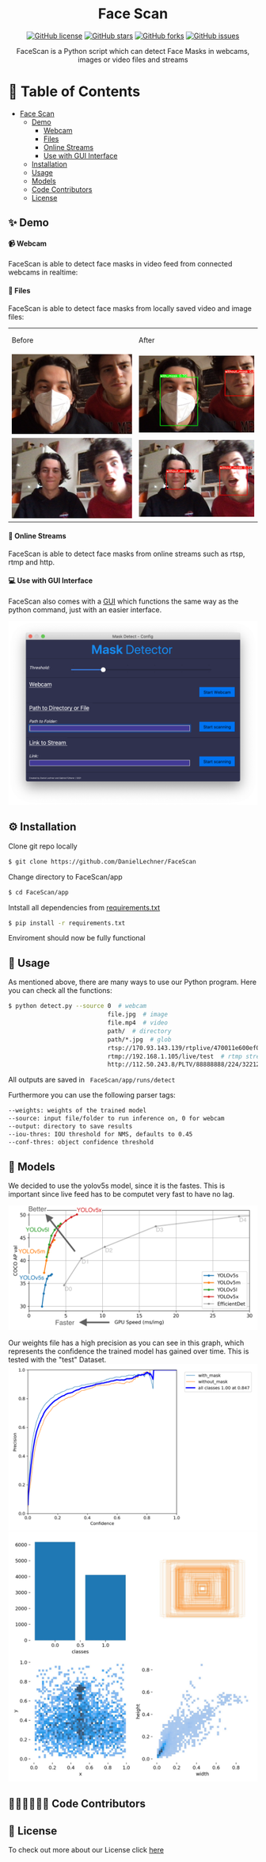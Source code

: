 <h1 align="center">Face Scan</h1>
<p align="center">
  <a href="https://github.com/DanielLechner/FaceScan/blob/main/LICENSE"><img alt="GitHub license" src="https://img.shields.io/github/license/DanielLechner/FaceScan"></a>
  <a href="https://github.com/DanielLechner/FaceScan/stargazers"><img alt="GitHub stars" src="https://img.shields.io/github/stars/DanielLechner/FaceScan"></a>
  <a href="https://github.com/DanielLechner/FaceScan/network"><img alt="GitHub forks" src="https://img.shields.io/github/forks/DanielLechner/FaceScan"></a>
  <a href="https://github.com/DanielLechner/FaceScan/issues"><img alt="GitHub issues" src="https://img.shields.io/github/issues/DanielLechner/FaceScan"></a>
</p>
<p align="center">
FaceScan is a Python script which can detect Face Masks in webcams, images or video files and streams
</p>

📖 Table of Contents
=================

* [Face Scan](#face-scan)
  * [Demo](#-demo)
    * [Webcam](#-webcam)
    * [Files](#-files)
    * [Online Streams](#-online-streams)
    * [Use with GUI Interface](#-use-with-gui-interface)
  * [Installation](#️-installation)
  * [Usage](#-usage)
  * [Models](#-models)
  * [Code Contributors](#-code-contributors)
  * [License](#-license)


## ✨ Demo
#### 📹 Webcam
FaceScan is able to detect face masks in video feed from connected webcams in realtime:


#### 📁 Files
FaceScan is able to detect face masks from locally saved video and image files:

<table style="width:100%">
    <tr>
      <td><p>Before</p></td>
      <td><p>After</p></td>
    </tr>
    <tr>
        <td><img src="https://github.com/DanielLechner/FaceScan/blob/main/readme/before_images/7.jpg"></td>
        <td><img src="https://github.com/DanielLechner/FaceScan/blob/main/readme/after_images/7.jpg"></td>
    </tr>
  <tr>
        <td><img src="https://github.com/DanielLechner/FaceScan/blob/main/readme/before_images/12.jpg"></td>
        <td><img src="https://github.com/DanielLechner/FaceScan/blob/main/readme/after_images/12.jpg"></td>
    </tr>
</table>

#### 📲 Online Streams
FaceScan is able to detect face masks from online streams such as rtsp, rtmp and http.

#### 💻 Use with GUI Interface
FaceScan also comes with a <a href="https://github.com/DanielLechner/FaceScan/blob/main/app/layout.py">GUI</a> which functions the same way as the python command, just with an easier interface.

<img src="https://github.com/DanielLechner/FaceScan/blob/main/readme/interface.png">

## ⚙️ Installation

Clone git repo locally
```bash
$ git clone https://github.com/DanielLechner/FaceScan
```

Change directory to FaceScan/app
```bash
$ cd FaceScan/app
```

Intstall all dependencies from [requirements.txt](https://github.com/DanielLechner/FaceScan/blob/main/app/requirements.txt)
```bash
$ pip install -r requirements.txt
```

Enviroment should now be fully functional

## 🚀 Usage

As mentioned above, there are many ways to use our Python program. Here you can check all the functions:

```bash
$ python detect.py --source 0  # webcam
                            file.jpg  # image 
                            file.mp4  # video
                            path/  # directory
                            path/*.jpg  # glob
                            rtsp://170.93.143.139/rtplive/470011e600ef003a004ee33696235daa  # rtsp stream
                            rtmp://192.168.1.105/live/test  # rtmp stream
                            http://112.50.243.8/PLTV/88888888/224/3221225900/1.m3u8  # http stream

```

All outputs are saved in ``` FaceScan/app/runs/detect```

Furthermore you can use the following parser tags:
```
--weights: weights of the trained model
--source: input file/folder to run inference on, 0 for webcam
--output: directory to save results
--iou-thres: IOU threshold for NMS, defaults to 0.45
--conf-thres: object confidence threshold
```

## 🧠 Models

We decided to use the yolov5s model, since it is the fastes. This is important since live feed has to be computet very fast to have no lag.

<img src="https://github.com/DanielLechner/FaceScan/blob/main/readme/yolov5_models.png" width="1000">

Our weights file has a high precision as you can see in this graph, which represents the confidence the trained model has gained over time. This is tested with the "test" Dataset. 
<img src="https://github.com/DanielLechner/FaceScan/blob/main/readme/confidence-curve.png">
<img src="https://github.com/DanielLechner/FaceScan/blob/main/readme/classes.jpg">



## 👨🏾‍💻👨🏻‍💻 Code Contributors


## 📝 License

To check out more about our License click <a href="https://github.com/DanielLechner/FaceScan/blob/main/LICENSE">here</a>
